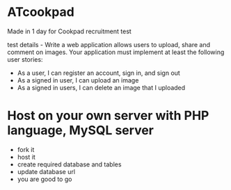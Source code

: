 # ATcookpad
Made in 1 day for Cookpad recruitment test

test details -
Write a web application allows users to upload, share and comment on images.
Your application must implement at least the following user stories:

- As a user, I can register an account, sign in, and sign out
- As a signed in user, I can upload an image
- As a signed in users, I can delete an image that I uploaded

# Host on your own server with PHP language, MySQL server
- fork it
- host it
- create required database and tables
- update database url
- you are good to go

